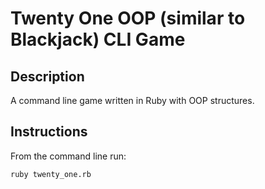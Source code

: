 # Twenty One OOP (similar to Blackjack) CLI Game

## Description
A command line game written in Ruby with OOP structures.

## Instructions
From the command line run:
```
ruby twenty_one.rb
```

